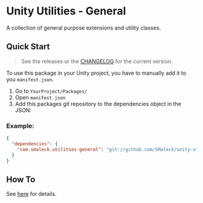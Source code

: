 # Unity Utilities - General
A collection of general purpose extensions and utility classes.

## Quick Start
> See the releases or the [CHANGELOG](./Packages/com.smaleck.utilities-general/CHANGELOG.md) for the current version.

To use this package in your Unity project, you have to manually add it to you `manifest.json`.

1. Go to `YourProject/Packages/`
2. Open `manifest.json`
3. Add this packages git repository to the dependencies object in the JSON:

### Example:
```json
{
  "dependencies": {
    "com.smaleck.utilities-general": "git://github.com/SMaleck/unity-utilities-general.git?path=/Packages/com.smaleck.utilities-general#v1.0.0"
  }
}
```

## How To
See [here](./Packages/com.smaleck.utilities-general/README.md) for details.
